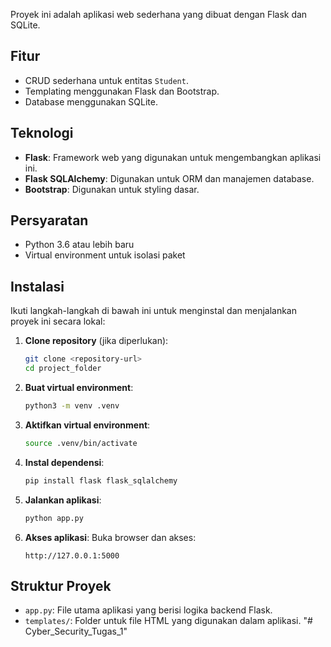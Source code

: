 Proyek ini adalah aplikasi web sederhana yang dibuat dengan Flask dan SQLite.

## Fitur
- CRUD sederhana untuk entitas `Student`.
- Templating menggunakan Flask dan Bootstrap.
- Database menggunakan SQLite.

## Teknologi
- **Flask**: Framework web yang digunakan untuk mengembangkan aplikasi ini.
- **Flask SQLAlchemy**: Digunakan untuk ORM dan manajemen database.
- **Bootstrap**: Digunakan untuk styling dasar.

## Persyaratan
- Python 3.6 atau lebih baru
- Virtual environment untuk isolasi paket

## Instalasi

Ikuti langkah-langkah di bawah ini untuk menginstal dan menjalankan proyek ini secara lokal:

1. **Clone repository** (jika diperlukan):
   ```bash
   git clone <repository-url>
   cd project_folder
   ```

2. **Buat virtual environment**:
   ```bash
   python3 -m venv .venv
   ```

3. **Aktifkan virtual environment**:
   ```bash
   source .venv/bin/activate
   ```

4. **Instal dependensi**:
   ```bash
   pip install flask flask_sqlalchemy
   ```

5. **Jalankan aplikasi**:
   ```bash
   python app.py
   ```

6. **Akses aplikasi**:
   Buka browser dan akses:
   ```
   http://127.0.0.1:5000
   ```

## Struktur Proyek
- `app.py`: File utama aplikasi yang berisi logika backend Flask.
- `templates/`: Folder untuk file HTML yang digunakan dalam aplikasi.
"# Cyber_Security_Tugas_1" 

